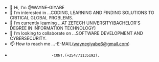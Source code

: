 - 👋 Hi, I’m @WAYNE-GIYABE
- 👀 I’m interested in ...CODING, LEARNING AND FINDING SOLUTIONS TO CRITICAL GLOBAL PROBLEMS.
- 🌱 I’m currently learning ...AT ZETECH UNIVERSITY(BACHELOR'S DEGREE IN INFORMATION TECHNOLOGY)
- 💞️ I’m looking to collaborate on ...SOFTWARE DEVELOPMENT AND CYBERSECURITY.
- 📫 How to reach me ...-E-MAIL(waynegiyabe6@gmail.com)
-                        -CONT.(+254771135192).

<!---
WAYNE-GIYABE/WAYNE-GIYABE is a ✨ special ✨ repository because its `README.md` (this file) appears on your GitHub profile.
You can click the Preview link to take a look at your changes.
--->





























